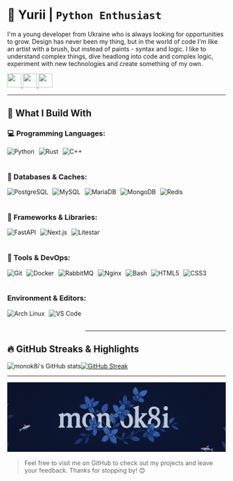 # 🐍 Yurii | **`Python Enthusiast`**

I'm a young developer from Ukraine who is always looking for opportunities to grow. Design has never been my thing, but in the world of code I'm like an artist with a brush, but instead of paints - syntax and logic.
I like to understand complex things, dive headlong into code and complex logic, experiment with new technologies and create something of my own.

<div align="left">
  <p>
    <a href="https://www.github.com/monok8i" target="_blank" rel="noreferrer">
      <picture> 
        <source media="(prefers-color-scheme: dark)" srcset="https://raw.githubusercontent.com/danielcranney/readme-generator/main/public/icons/socials/github-dark.svg" /> 
        <source media="(prefers-color-scheme: light)" srcset="https://raw.githubusercontent.com/danielcranney/readme-generator/main/public/icons/socials/github.svg" /> 
        <img src="https://raw.githubusercontent.com/danielcranney/readme-generator/main/public/icons/socials/github.svg" width="32" height="32" /> 
      </picture> 
    </a> 
    <a href="https://www.gitlab.com/monok8i" target="_blank" rel="noreferrer"> 
      <picture> <source media="(prefers-color-scheme: dark)" srcset="undefined" /> 
        <source media="(prefers-color-scheme: light)" srcset="https://raw.githubusercontent.com/danielcranney/readme-generator/main/public/icons/socials/gitlab.svg" /> 
        <img src="https://raw.githubusercontent.com/danielcranney/readme-generator/main/public/icons/socials/gitlab.svg" width="32" height="32" /> 
      </picture> 
    </a> 
    <a href="http://www.instagram.com/monok8i" target="_blank" rel="noreferrer"> 
      <picture> 
        <source media="(prefers-color-scheme: dark)" srcset="https://raw.githubusercontent.com/danielcranney/readme-generator/main/public/icons/socials/instagram-dark.svg" /> 
        <source media="(prefers-color-scheme: light)" srcset="https://raw.githubusercontent.com/danielcranney/readme-generator/main/public/icons/socials/instagram.svg" /> 
        <img src="https://raw.githubusercontent.com/danielcranney/readme-generator/main/public/icons/socials/instagram.svg" width="32" height="32" /> 
      </picture> 
    </a>
  </p>
</div>

---


## 🚀 What I Build With

### 💻 Programming Languages:
<img align="left" alt="Python" height="50px" style="padding-right:10px;" src="https://profilinator.rishav.dev/skills-assets/python-original.svg"/> 
<img align="left" alt="Rust" height="50px" style="padding-right:10px;" src="https://profilinator.rishav.dev/skills-assets/rust-plain.svg"/> 
<img align="left" alt="C++" height="50px" style="padding-right:10px;" src="https://profilinator.rishav.dev/skills-assets/cplusplus-original.svg"/>

<br/><br/>

### 📗 Databases & Caches:

<img align="left" alt="PostgreSQL" height="50px" style="padding-right:10px;" src="https://profilinator.rishav.dev/skills-assets/postgresql-original-wordmark.svg"/>
<img align="left" alt="MySQL" height="50px" style="padding-right:10px;" src="https://profilinator.rishav.dev/skills-assets/mysql-original-wordmark.svg"/>
<img align="left" alt="MariaDB" height="50px" style="padding-right:10px;" src="https://profilinator.rishav.dev/skills-assets/mariadb.png"/>
<img align="left" alt="MongoDB" height="50px"" style="padding-right:10px;" src="https://profilinator.rishav.dev/skills-assets/mongodb-original-wordmark.svg"/>
<img align="left" alt="Redis" height="50px" style="padding-right:10px;" src="https://profilinator.rishav.dev/skills-assets/redis-original-wordmark.svg"/> 

<br/><br/>

### 🧱 Frameworks & Libraries:

<img align="left" alt="FastAPI" height="50px" style="padding-right:10px;" src="https://raw.githubusercontent.com/danielcranney/readme-generator/main/public/icons/skills/fastapi-colored.svg"/>
<img align="left" alt="Next.js" height="50px" style="padding-right:10px;" src="https://raw.githubusercontent.com/danielcranney/readme-generator/main/public/icons/skills/nextjs-colored.svg"/>
<img align="left" alt="Litestar" height="50px" style="padding-right:10px;" src="https://litestar.dev/_static/logo.svg"/>

<br/><br/>

### 🐳 Tools & DevOps: 

<img align="left" alt="Git" height="50px" style="padding-right:10px;" src="https://profilinator.rishav.dev/skills-assets/git-scm-icon.svg"/>
<img align="left" alt="Docker" height="50px" style="padding-right:10px;" src="https://profilinator.rishav.dev/skills-assets/docker-original-wordmark.svg"/>
<img align="left" alt="RabbitMQ" height="50px" style="padding-right:10px;" src="https://profilinator.rishav.dev/skills-assets/rabbitmq-icon.svg"/>
<img align="left" alt="Nginx" height="50px" style="padding-right:10px;" src="https://profilinator.rishav.dev/skills-assets/nginx-original.svg"/>
<img align="left" alt="Bash" height="50px" style="padding-right:10px;" src="https://profilinator.rishav.dev/skills-assets/gnu_bash-icon.svg"/>
<img align="left" alt="HTML5" height="50px" style="padding-right:10px;" src="https://profilinator.rishav.dev/skills-assets/html5-original-wordmark.svg"/>
<img align="left" alt="CSS3" height="50px" style="padding-right:10px;" src="https://profilinator.rishav.dev/skills-assets/css3-original-wordmark.svg"/> 

<br/><br/>

### Environment & Editors:

<img align="left" alt="Arch Linux" height="50px" style="padding-right:10px;" src="https://cdn.jsdelivr.net/gh/devicons/devicon@latest/icons/archlinux/archlinux-plain.svg"/>
<img align="left" alt="VS Code" height="50px" style="padding-right:10px;" src="https://raw.githubusercontent.com/danielcranney/readme-generator/main/public/icons/skills/visualstudiocode.svg"/>

<br/><br/>

---

## 🔥 GitHub Streaks & Highlights
  
![monok8i's GitHub stats](https://github-readme-stats.vercel.app/api?username=monok8i&show_icons=true&theme=transparent&rank_icon=github&layout=compact&border_color=b4befe)[![GitHub Streak](https://streak-stats.demolab.com?user=monok8i&theme=transparent)](https://git.io/streak-stats)

<!-- [![Top Langs](https://github-readme-stats.vercel.app/api/top-langs/?username=monok8i&layout=compact&theme=transparent&size_weight=0&count_weight=1)](https://github.com/monok8i/github-readme-stats) -->

</div>

---

<img src="assets/banner.jpg"/>


> Feel free to visit me on GitHub to check out my projects and leave your feedback. Thanks for stopping by! 😊
